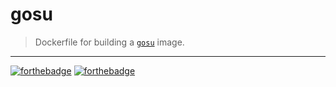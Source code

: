 # gosu
> Dockerfile for building a [`gosu`][gosu] image.

---

[![forthebadge](https://forthebadge.com/images/badges/open-source.svg)](https://forthebadge.com/)
[![forthebadge](https://forthebadge.com/images/badges/built-with-love.svg)](https://forthebadge.com/)

[gosu]: https://github.com/tianon/gosu
